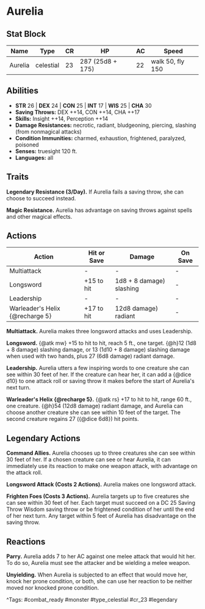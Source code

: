 # Aurelia

## Stat Block

| Name | Type | CR | HP | AC | Speed |
|------|------|----|----|----|-------|
| Aurelia | celestial | 23 | 287 (25d8 + 175) | 22 | walk 50, fly 150 |

## Abilities

- **STR** 26 | **DEX** 24 | **CON** 25 | **INT** 17 | **WIS** 25 | **CHA** 30
- **Saving Throws:** DEX ++14, CON ++14, CHA ++17  
- **Skills:** Insight ++14, Perception ++14  
- **Damage Resistances:** necrotic, radiant, bludgeoning, piercing, slashing (from nonmagical attacks)  
- **Condition Immunities:** charmed, exhaustion, frightened, paralyzed, poisoned  
- **Senses:** truesight 120 ft.  
- **Languages:** all

## Traits

**Legendary Resistance (3/Day).** If Aurelia fails a saving throw, she can choose to succeed instead.

**Magic Resistance.** Aurelia has advantage on saving throws against spells and other magical effects.


## Actions

| Action | Hit or Save | Damage | On Save |
|--------|--------------|--------|----------|
| Multiattack | - | - | - |
| Longsword | +15 to hit | 1d8 + 8 damage) slashing | - |
| Leadership | - | - | - |
| Warleader's Helix {@recharge 5} | +17 to hit | 12d8 damage) radiant | - |

**Multiattack.** Aurelia makes three longsword attacks and uses Leadership.

**Longsword.** {@atk mw} +15 to hit to hit, reach 5 ft., one target. {@h}12 (1d8 + 8 damage) slashing damage, or 13 (1d10 + 8 damage) slashing damage when used with two hands, plus 27 (6d8 damage) radiant damage.

**Leadership.** Aurelia utters a few inspiring words to one creature she can see within 30 feet of her. If the creature can hear her, it can add a {@dice d10} to one attack roll or saving throw it makes before the start of Aurelia's next turn.

**Warleader's Helix {@recharge 5}.** {@atk rs} +17 to hit to hit, range 60 ft., one creature. {@h}54 (12d8 damage) radiant damage, and Aurelia can choose another creature she can see within 10 feet of the target. The second creature regains 27 ({@dice 6d8}) hit points.

## Legendary Actions

**Command Allies.** Aurelia chooses up to three creatures she can see within 30 feet of her. If a chosen creature can see or hear Aurelia, it can immediately use its reaction to make one weapon attack, with advantage on the attack roll.

**Longsword Attack (Costs 2 Actions).** Aurelia makes one longsword attack.

**Frighten Foes (Costs 3 Actions).** Aurelia targets up to five creatures she can see within 30 feet of her. Each target must succeed on a DC 25 Saving Throw Wisdom saving throw or be frightened condition of her until the end of her next turn. Any target within 5 feet of Aurelia has disadvantage on the saving throw.


## Reactions

**Parry.** Aurelia adds 7 to her AC against one melee attack that would hit her. To do so, Aurelia must see the attacker and be wielding a melee weapon.

**Unyielding.** When Aurelia is subjected to an effect that would move her, knock her prone condition, or both, she can use her reaction to be neither moved nor knocked prone condition.



^Tags: #combat_ready #monster #type_celestial #cr_23 #legendary